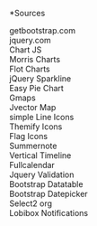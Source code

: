 *Sources

getbootstrap.com <br/>
jquery.com<br/>
Chart JS<br/>
Morris Charts<br/>
Flot Charts<br/>
jQuery Sparkline<br/>
Easy Pie Chart<br/>
Gmaps<br/>
Jvector Map<br/>
simple Line Icons<br/>
Themify Icons<br/>
Flag Icons<br/>
Summernote<br/>
Vertical Timeline<br/>
Fullcalendar<br/>
Jquery Validation<br/>
Bootstrap Datatable<br/>
Bootstrap Datepicker<br/>
Select2 org<br/>
Lobibox Notifications<br/>
